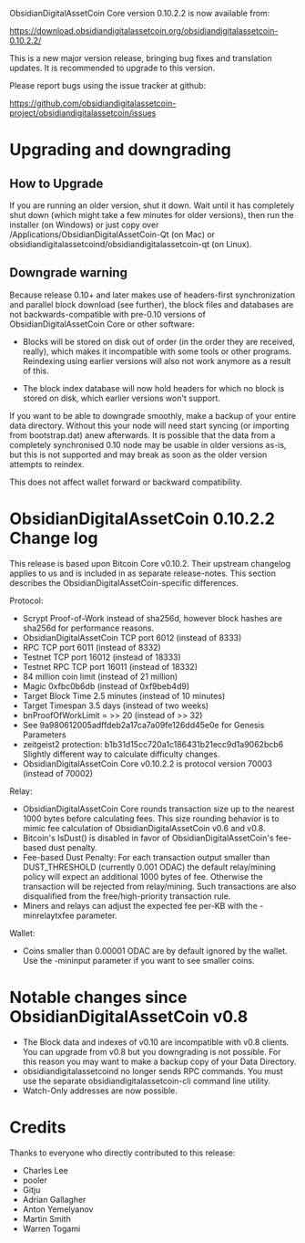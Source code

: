ObsidianDigitalAssetCoin Core version 0.10.2.2 is now available from:

  <https://download.obsidiandigitalassetcoin.org/obsidiandigitalassetcoin-0.10.2.2/>

This is a new major version release, bringing bug fixes and translation 
updates. It is recommended to upgrade to this version.

Please report bugs using the issue tracker at github:

  <https://github.com/obsidiandigitalassetcoin-project/obsidiandigitalassetcoin/issues>

Upgrading and downgrading
=========================

How to Upgrade
--------------

If you are running an older version, shut it down. Wait until it has completely
shut down (which might take a few minutes for older versions), then run the
installer (on Windows) or just copy over /Applications/ObsidianDigitalAssetCoin-Qt (on Mac) or
obsidiandigitalassetcoind/obsidiandigitalassetcoin-qt (on Linux).

Downgrade warning
------------------

Because release 0.10+ and later makes use of headers-first synchronization and
parallel block download (see further), the block files and databases are not
backwards-compatible with pre-0.10 versions of ObsidianDigitalAssetCoin Core or other software:

* Blocks will be stored on disk out of order (in the order they are
received, really), which makes it incompatible with some tools or
other programs. Reindexing using earlier versions will also not work
anymore as a result of this.

* The block index database will now hold headers for which no block is
stored on disk, which earlier versions won't support.

If you want to be able to downgrade smoothly, make a backup of your entire data
directory. Without this your node will need start syncing (or importing from
bootstrap.dat) anew afterwards. It is possible that the data from a completely
synchronised 0.10 node may be usable in older versions as-is, but this is not
supported and may break as soon as the older version attempts to reindex.

This does not affect wallet forward or backward compatibility.


ObsidianDigitalAssetCoin 0.10.2.2 Change log
============================
This release is based upon Bitcoin Core v0.10.2.  Their upstream changelog applies to us and
is included in as separate release-notes.  This section describes the ObsidianDigitalAssetCoin-specific differences.

Protocol:
- Scrypt Proof-of-Work instead of sha256d, however block hashes are sha256d for performance reasons.
- ObsidianDigitalAssetCoin TCP port 6012 (instead of 8333)
- RPC TCP port 6011 (instead of 8332)
- Testnet TCP port 16012 (instead of 18333)
- Testnet RPC TCP port 16011 (instead of 18332)
- 84 million coin limit  (instead of 21 million)
- Magic 0xfbc0b6db       (instead of 0xf9beb4d9)
- Target Block Time 2.5 minutes (instead of 10 minutes)
- Target Timespan 3.5 days      (instead of two weeks)
- bnProofOfWorkLimit = >> 20    (instead of >> 32)
- See 9a980612005adffdeb2a17ca7a09fe126dd45e0e for Genesis Parameters
- zeitgeist2 protection: b1b31d15cc720a1c186431b21ecc9d1a9062bcb6 Slightly different way to calculate difficulty changes.
- ObsidianDigitalAssetCoin Core v0.10.2.2 is protocol version 70003 (instead of 70002)

Relay:
- ObsidianDigitalAssetCoin Core rounds transaction size up to the nearest 1000 bytes before calculating fees.  This size rounding behavior is to mimic fee calculation of ObsidianDigitalAssetCoin v0.6 and v0.8.
- Bitcoin's IsDust() is disabled in favor of ObsidianDigitalAssetCoin's fee-based dust penalty.
- Fee-based Dust Penalty: For each transaction output smaller than DUST_THRESHOLD (currently 0.001 ODAC) the default relay/mining policy will expect an additional 1000 bytes of fee.  Otherwise the transaction will be rejected from relay/mining.  Such transactions are also disqualified from the free/high-priority transaction rule.
- Miners and relays can adjust the expected fee per-KB with the -minrelaytxfee parameter.

Wallet:
- Coins smaller than 0.00001 ODAC are by default ignored by the wallet.  Use the -mininput parameter if you want to see smaller coins.

Notable changes since ObsidianDigitalAssetCoin v0.8
===================================

- The Block data and indexes of v0.10 are incompatible with v0.8 clients.  You can upgrade from v0.8 but you downgrading is not possible.  For this reason you may want to make a backup copy of your Data Directory.
- obsidiandigitalassetcoind no longer sends RPC commands.  You must use the separate obsidiandigitalassetcoin-cli command line utility.
- Watch-Only addresses are now possible.

Credits
=======

Thanks to everyone who directly contributed to this release:

- Charles Lee
- pooler
- Gitju
- Adrian Gallagher
- Anton Yemelyanov
- Martin Smith
- Warren Togami
